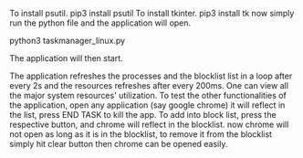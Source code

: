 

To install psutil.
pip3 install psutil
To install tkinter.
pip3 install tk
now simply run the python file and the application will open.

python3 taskmanager_linux.py

The application will then start.

The application refreshes the processes and the blocklist list in a loop after every 2s and the resources refreshes after every 200ms.
One can view all the major system resources' utilization.
To test the other functionalities of the application,
open any application (say google chrome)
it will reflect in the list,
press END TASK to kill the app.
To add into block list, press the respective button, and chrome will reflect in the blocklist.
now chrome will not open as long as it is in the blocklist, to remove it from the blocklist simply hit clear button then chrome can be opened easily.
